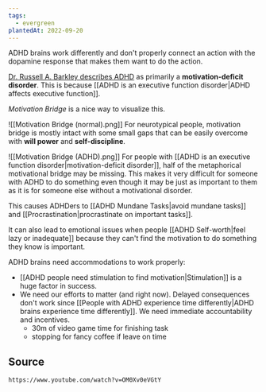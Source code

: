```yaml
---
tags:
  - evergreen
plantedAt: 2022-09-20
---
```

ADHD brains work differently and don't properly connect an action with the dopamine response that makes them want to do the action.

[Dr. Russell A. Barkley describes ADHD](https://youtu.be/OM0Xv0eVGtY?t=45) as primarily a **motivation-deficit disorder**. This is because [[ADHD is an executive function disorder|ADHD affects executive function]].

*Motivation Bridge* is a nice way to visualize this.

![[Motivation Bridge (normal).png]]
For neurotypical people, motivation bridge is mostly intact with some small gaps that can be easily overcome with **will power** and **self-discipline**.


![[Motivation Bridge (ADHD).png]]
For people with [[ADHD is an executive function disorder|motivation-deficit disorder]], half of the metaphorical motivational bridge may be missing. This makes it very difficult for someone with ADHD to do something even though it may be just as important to them as it is for someone else without a motivational disorder.

This causes ADHDers to [[ADHD Mundane Tasks|avoid mundane tasks]] and [[Procrastination|procrastinate on important tasks]].

It can also lead to emotional issues when people [[ADHD Self-worth|feel lazy or inadequate]] because they can't find the motivation to do something they know is important.

ADHD brains need accommodations to work properly:

- [[ADHD people need stimulation to find motivation|Stimulation]] is a huge factor in success.
- We need our efforts to matter (and right now). Delayed consequences don't work since [[People with ADHD experience time differently|ADHD brains experience time differently]]. We need immediate accountability and incentives.
	- 30m of video game time for finishing task
	- stopping for fancy coffee if leave on time

## Source
```vid
https://www.youtube.com/watch?v=OM0Xv0eVGtY
```
